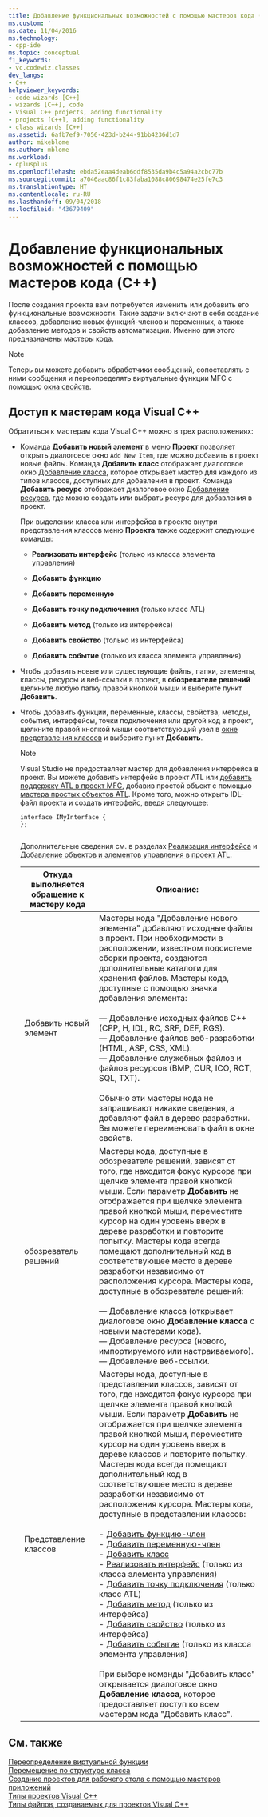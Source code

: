 ```yaml
---
title: Добавление функциональных возможностей с помощью мастеров кода (C++) | Документы Майкрософт
ms.custom: ''
ms.date: 11/04/2016
ms.technology:
- cpp-ide
ms.topic: conceptual
f1_keywords:
- vc.codewiz.classes
dev_langs:
- C++
helpviewer_keywords:
- code wizards [C++]
- wizards [C++], code
- Visual C++ projects, adding functionality
- projects [C++], adding functionality
- class wizards [C++]
ms.assetid: 6afb7ef9-7056-423d-b244-91bb4236d1d7
author: mikeblome
ms.author: mblome
ms.workload:
- cplusplus
ms.openlocfilehash: ebda52eaa4deab6ddf8535da9b4c5a94a2cbc77b
ms.sourcegitcommit: a7046aac86f1c83faba1088c80698474e25fe7c3
ms.translationtype: HT
ms.contentlocale: ru-RU
ms.lasthandoff: 09/04/2018
ms.locfileid: "43679409"
---
```

# <a name="adding-functionality-with-code-wizards-c"></a>Добавление функциональных возможностей с помощью мастеров кода (C++)
После создания проекта вам потребуется изменить или добавить его функциональные возможности. Такие задачи включают в себя создание классов, добавление новых функций-членов и переменных, а также добавление методов и свойств автоматизации. Именно для этого предназначены мастеры кода.  
  
> [!NOTE]
>  Теперь вы можете добавить обработчики сообщений, сопоставлять с ними сообщения и переопределять виртуальные функции MFC с помощью [окна свойств](/visualstudio/ide/reference/properties-window).  
  
## <a name="accessing-visual-c-code-wizards"></a>Доступ к мастерам кода Visual C++  
 Обратиться к мастерам кода Visual C++ можно в трех расположениях:  
  
-   Команда **Добавить новый элемент** в меню **Проект** позволяет открыть диалоговое окно `Add New Item`, где можно добавить в проект новые файлы. Команда **Добавить класс** отображает диалоговое окно [Добавление класса](../ide/add-class-dialog-box.md), которое открывает мастер для каждого из типов классов, доступных для добавления в проект. Команда **Добавить ресурс** отображает диалоговое окно [Добавление ресурса](../windows/add-resource-dialog-box.md), где можно создать или выбрать ресурс для добавления в проект.  
  
     При выделении класса или интерфейса в проекте внутри представления классов меню **Проекта** также содержит следующие команды:  
  
    -   **Реализовать интерфейс** (только из класса элемента управления)  
  
    -   **Добавить функцию**  
  
    -   **Добавить переменную**  
  
    -   **Добавить точку подключения** (только класс ATL)  
  
    -   **Добавить метод** (только из интерфейса)  
  
    -   **Добавить свойство** (только из интерфейса)  
  
    -   **Добавить событие** (только из класса элемента управления)  
  
-   Чтобы добавить новые или существующие файлы, папки, элементы, классы, ресурсы и веб-ссылки в проект, в **обозревателе решений** щелкните любую папку правой кнопкой мыши и выберите пункт **Добавить**.  
  
-   Чтобы добавить функции, переменные, классы, свойства, методы, события, интерфейсы, точки подключения или другой код в проект, щелкните правой кнопкой мыши соответствующий узел в [окне представления классов](/visualstudio/ide/viewing-the-structure-of-code) и выберите пункт **Добавить**.  
  
    > [!NOTE]
    >  Visual Studio не предоставляет мастер для добавления интерфейса в проект. Вы можете добавить интерфейс в проект ATL или [добавить поддержку ATL в проект MFC](../mfc/reference/adding-atl-support-to-your-mfc-project.md), добавив простой объект с помощью [мастера простых объектов ATL](../atl/reference/atl-simple-object-wizard.md). Кроме того, можно открыть IDL-файл проекта и создать интерфейс, введя следующее:  
  
    ```  
    interface IMyInterface {  
    };  
  
    ```  
  
     Дополнительные сведения см. в разделах [Реализация интерфейса](../ide/implementing-an-interface-visual-cpp.md) и [Добавление объектов и элементов управления в проект ATL](../atl/reference/adding-objects-and-controls-to-an-atl-project.md).  
  
    |Откуда выполняется обращение к мастеру кода|Описание:|  
    |-----------------------------|-----------------|  
    |Добавить новый элемент|Мастеры кода "Добавление нового элемента" добавляют исходные файлы в проект. При необходимости в расположении, известном подсистеме сборки проекта, создаются дополнительные каталоги для хранения файлов. Мастеры кода, доступные с помощью значка добавления элемента:<br /><br /> — Добавление исходных файлов C++ (CPP, H, IDL, RC, SRF, DEF, RGS).<br />— Добавление файлов веб-разработки (HTML, ASP, CSS, XML).<br />— Добавление служебных файлов и файлов ресурсов (BMP, CUR, ICO, RCT, SQL, TXT).<br /><br /> Обычно эти мастеры кода не запрашивают никакие сведения, а добавляют файл в дерево разработки. Вы можете переименовать файл в окне свойств.|  
    |обозреватель решений|Мастеры кода, доступные в обозревателе решений, зависят от того, где находится фокус курсора при щелчке элемента правой кнопкой мыши. Если параметр **Добавить** не отображается при щелчке элемента правой кнопкой мыши, переместите курсор на один уровень вверх в дереве разработки и повторите попытку. Мастеры кода всегда помещают дополнительный код в соответствующее место в дереве разработки независимо от расположения курсора. Мастеры кода, доступные в обозревателе решений:<br /><br /> — Добавление класса (открывает диалоговое окно **Добавление класса** с новыми мастерами кода).<br />— Добавление ресурса (нового, импортируемого или настраиваемого).<br />— Добавление веб-ссылки.|  
    |Представление классов|Мастеры кода, доступные в представлении классов, зависят от того, где находится фокус курсора при щелчке элемента правой кнопкой мыши. Если параметр **Добавить** не отображается при щелчке элемента правой кнопкой мыши, переместите курсор на один уровень вверх в дереве классов и повторите попытку. Мастеры кода всегда помещают дополнительный код в соответствующее место в дереве разработки независимо от расположения курсора. Мастеры кода, доступные в представлении классов:<br /><br /> -   [Добавить функцию-член](../ide/adding-a-member-function-visual-cpp.md)<br />-   [Добавить переменную-член](../ide/adding-a-member-variable-visual-cpp.md)<br />-   [Добавить класс](../ide/adding-a-class-visual-cpp.md)<br />-   [Реализовать интерфейс](../ide/implement-interface-wizard.md) (только из класса элемента управления)<br />-   [Добавить точку подключения](../ide/implement-connection-point-wizard.md) (только класс ATL)<br />-   [Добавить метод](../ide/add-method-wizard.md) (только из интерфейса)<br />-   [Добавить свойство](../ide/names-add-property-wizard.md) (только из интерфейса)<br />-   [Добавить событие](../ide/add-event-wizard.md) (только из класса элемента управления)<br /><br /> При выборе команды "Добавить класс" открывается диалоговое окно **Добавление класса**, которое предоставляет доступ ко всем мастерам кода "Добавить класс".|  
  
## <a name="see-also"></a>См. также  
 [Переопределение виртуальной функции](../ide/overriding-a-virtual-function-visual-cpp.md)   
 [Перемещение по структуре класса](../ide/navigating-the-class-structure-visual-cpp.md)   
 [Создание проектов для рабочего стола с помощью мастеров приложений](../ide/creating-desktop-projects-by-using-application-wizards.md)   
 [Типы проектов Visual C++](../ide/visual-cpp-project-types.md)   
 [Типы файлов, создаваемых для проектов Visual C++](../ide/file-types-created-for-visual-cpp-projects.md)
